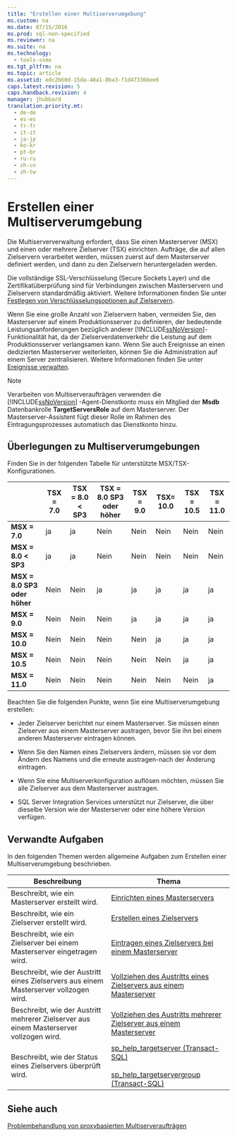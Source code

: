 ```yaml
---
title: "Erstellen einer Multiserverumgebung"
ms.custom: na
ms.date: 07/15/2016
ms.prod: sql-non-specified
ms.reviewer: na
ms.suite: na
ms.technology: 
  - tools-ssms
ms.tgt_pltfrm: na
ms.topic: article
ms.assetid: edc2b60d-15da-40a1-8ba3-f1d473366ee6
caps.latest.revision: 5
caps.handback.revision: 4
manager: jhubbard
translation.priority.mt: 
  - de-de
  - es-es
  - fr-fr
  - it-it
  - ja-jp
  - ko-kr
  - pt-br
  - ru-ru
  - zh-cn
  - zh-tw
---
```

# Erstellen einer Multiserverumgebung
Die Multiserververwaltung erfordert, dass Sie einen Masterserver (MSX) und einen oder mehrere Zielserver (TSX) einrichten. Aufträge, die auf allen Zielservern verarbeitet werden, müssen zuerst auf dem Masterserver definiert werden, und dann zu den Zielservern heruntergeladen werden.  
  
Die vollständige SSL-Verschlüsselung (Secure Sockets Layer) und die Zertifikatüberprüfung sind für Verbindungen zwischen Masterservern und Zielservern standardmäßig aktiviert. Weitere Informationen finden Sie unter [Festlegen von Verschlüsselungsoptionen auf Zielservern](../content/Set-Encryption-Options-on-Target-Servers.md).  
  
Wenn Sie eine große Anzahl von Zielservern haben, vermeiden Sie, den Masterserver auf einem Produktionsserver zu definieren, der bedeutende Leistungsanforderungen bezüglich anderer [!INCLUDE[ssNoVersion](../content/includes/ssNoVersion_md.md)]-Funktionalität hat, da der Zielserverdatenverkehr die Leistung auf dem Produktionsserver verlangsamen kann. Wenn Sie auch Ereignisse an einen dedizierten Masterserver weiterleiten, können Sie die Administration auf einem Server zentralisieren. Weitere Informationen finden Sie unter [Ereignisse verwalten](../content/Manage-Events.md).  
  
> [!NOTE]  
> Verarbeiten von Multiserveraufträgen verwenden die [!INCLUDE[ssNoVersion](../content/includes/ssNoVersion_md.md)] -Agent-Dienstkonto muss ein Mitglied der **Msdb** Datenbankrolle **TargetServersRole** auf dem Masterserver. Der Masterserver-Assistent fügt dieser Rolle im Rahmen des Eintragungsprozesses automatisch das Dienstkonto hinzu.  
  
## Überlegungen zu Multiserverumgebungen  
Finden Sie in der folgenden Tabelle für unterstützte MSX\/TSX-Konfigurationen.  
  
||**TSX \= 7.0**|**TSX \= 8.0 < SP3**|**TSX \= 8.0 SP3 oder höher**|**TSX \= 9.0**|**TSX\= 10.0**|**TSX \= 10.5**|**TSX \= 11.0**|  
|-|------------------|------------------------|--------------------------------|------------------|------------------|-------------------|-------------------|  
|**MSX \= 7.0**|ja|ja|Nein|Nein|Nein|Nein|Nein|  
|**MSX \= 8.0 < SP3**|ja|ja|Nein|Nein|Nein|Nein|Nein|  
|**MSX \= 8.0 SP3 oder höher**|Nein|Nein|ja|ja|ja|ja|ja|  
|**MSX \= 9.0**|Nein|Nein|Nein|ja|ja|ja|ja|  
|**MSX \= 10.0**|Nein|Nein|Nein|Nein|ja|ja|ja|  
|**MSX \= 10.5**|Nein|Nein|Nein|Nein|Nein|ja|ja|  
|**MSX \= 11.0**|Nein|Nein|Nein|Nein|Nein|Nein|ja|  
  
Beachten Sie die folgenden Punkte, wenn Sie eine Multiserverumgebung erstellen:  
  
-   Jeder Zielserver berichtet nur einem Masterserver. Sie müssen einen Zielserver aus einem Masterserver austragen, bevor Sie ihn bei einem anderen Masterserver eintragen können.  
  
-   Wenn Sie den Namen eines Zielservers ändern, müssen sie vor dem Ändern des Namens und die erneute austragen\-nach der Änderung eintragen.  
  
-   Wenn Sie eine Multiserverkonfiguration auflösen möchten, müssen Sie alle Zielserver aus dem Masterserver austragen.  
  
-   SQL Server Integration Services unterstützt nur Zielserver, die über dieselbe Version wie der Masterserver oder eine höhere Version verfügen.  
  
## Verwandte Aufgaben  
In den folgenden Themen werden allgemeine Aufgaben zum Erstellen einer Multiserverumgebung beschrieben.  
  
|Beschreibung|Thema|  
|---------------|---------|  
|Beschreibt, wie ein Masterserver erstellt wird.|[Einrichten eines Masterservers](../content/Make-a-Master-Server.md)|  
|Beschreibt, wie ein Zielserver erstellt wird.|[Erstellen eines Zielservers](../content/Make-a-Target-Server.md)|  
|Beschreibt, wie ein Zielserver bei einem Masterserver eingetragen wird.|[Eintragen eines Zielservers bei einem Masterserver](../content/Enlist-a-Target-Server-to-a-Master-Server.md)|  
|Beschreibt, wie der Austritt eines Zielservers aus einem Masterserver vollzogen wird.|[Vollziehen des Austritts eines Zielservers aus einem Masterserver](../content/Defect-a-Target-Server-from-a-Master-Server.md)|  
|Beschreibt, wie der Austritt mehrerer Zielserver aus einem Masterserver vollzogen wird.|[Vollziehen des Austritts mehrerer Zielserver aus einem Masterserver](../content/Defect-Multiple-Target-Servers-from-a-Master-Server.md)|  
|Beschreibt, wie der Status eines Zielservers überprüft wird.|[sp_help_targetserver (Transact-SQL)](assetId:///f841d3bd-901a-4980-ad0b-1c6eeba3f717)<br /><br />[sp_help_targetservergroup (Transact-SQL)](assetId:///ec3a4a68-b591-431c-9518-053ede522d0c)|  
  
## Siehe auch  
[Problembehandlung von proxybasierten Multiserveraufträgen](../content/Troubleshoot-Multiserver-Jobs-That-Use-Proxies.md)  
  
